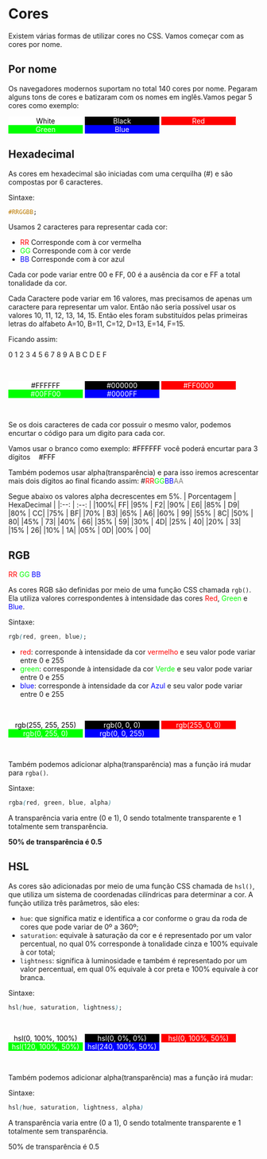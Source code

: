 # Cores

Existem várias formas de utilizar cores no CSS. Vamos começar com as cores por nome.

## Por nome
Os navegadores modernos suportam no total 140 cores por nome. Pegaram alguns tons de cores e batizaram com os nomes em inglês.Vamos pegar 5 cores como exemplo:

<span style="display: inline-block; width: 150px; text-align: center; background-color: #FFFFFF; color: black;">White</span>
<span style="display: inline-block; width: 150px; text-align: center; background-color: #000000; color: white;">Black</span>
<span style="display: inline-block; width: 150px; text-align: center; background-color: #FF0000; color: white;">Red</span>
<span style="display: inline-block; width: 150px; text-align: center; background-color: #00FF00; color: white;">Green</span>
<span style="display: inline-block; width: 150px; text-align: center; background-color: #0000FF; color: white;">Blue</span>

## Hexadecimal

As cores em hexadecimal são iniciadas com uma cerquilha (#) e são compostas por 6 caracteres.

Sintaxe:

```css
#RRGGBB;
```

Usamos 2 caracteres para representar cada cor:

* <span style="color: #F00;">RR</span> Corresponde com à cor vermelha
* <span style="color: #0F0;">GG</span> Corresponde com à cor verde
* <span style="color: #00F;">BB</span> Corresponde com à cor azul

Cada cor pode variar entre 00 e FF, 00 é a ausência da cor e FF a total tonalidade da cor.

Cada Caractere pode variar em 16 valores, mas precisamos de apenas um caractere para representar um valor. Então não seria possível usar os valores 10, 11, 12, 13, 14, 15. Então eles foram substituídos pelas primeiras letras do alfabeto A=10, B=11, C=12, D=13, E=14, F=15.

Ficando assim:

0 1 2 3 4 5 6 7 8 9 A  B  C  D  E  F

<br>

<span style="display: inline-block; width: 150px; text-align: center; background-color: #FFF; color: black;">#FFFFFF</span>
<span style="display: inline-block; width: 150px; text-align: center; background-color: #000; color: white;">#000000</span>
<span style="display: inline-block; width: 150px; text-align: center; background-color: #F00; color: white;">#FF0000</span>
<span style="display: inline-block; width: 150px; text-align: center; background-color: #0F0; color: white;">#00FF00</span>
<span style="display: inline-block; width: 150px; text-align: center; background-color: #00F; color: white;">#0000FF</span>

<br>

Se os dois caracteres de cada cor possuir o mesmo valor, podemos encurtar o código para um digito para cada cor.  

Vamos usar o branco como exemplo: <span style="display: inline-block; width: 60px; text-align: center; background-color: #FFF; color: black;">#FFFFFF</span> você poderá encurtar para 3 dígitos <span style="display: inline-block; width: 60px; text-align: center; background-color: #FFF; color: black;">#FFF</span>

Também  podemos usar alpha(transparência)  e para isso iremos acrescentar mais dois dígitos ao final ficando assim: #<span style="color: #F00;">RR</span><span style="color: #0F0;">GG</span><span style="color: #00F;">BB</span><span style="color: gray;">AA</span>

Segue abaixo os valores alpha decrescentes em 5%.
| Porcentagem  | HexaDecimal  |
|:--: | :--: |
|100%| FF|
|95% | F2|
|90% | E6|
|85% | D9|
|80% | CC|
|75% | BF|
|70% | B3|
|65% | A6|
|60% | 99|
|55% | 8C|
|50% | 80|
|45% | 73|
|40% | 66|
|35% | 59|
|30% | 4D|
|25% | 40|
|20% | 33|
|15% | 26|
|10% | 1A|
|05% | 0D|
|00% | 00|

## RGB

<span style="color: #F00;">RR</span>
<span style="color: #0F0;">GG</span>
<span style="color: #00F;">BB</span>

As cores RGB são definidas por meio de uma função CSS chamada `rgb()`. Ela utiliza valores correspondentes à intensidade das cores <span style="color: #F00;">Red</span>, <span style="color: #0F0;">Green</span> e <span style="color: #00F;">Blue</span>.

Sintaxe:

```css
rgb(red, green, blue);
```

* <span style="color: #F00;">red</span>: corresponde à intensidade da cor <span style="color: #F00;">vermelho</span> e seu valor pode variar entre 0 e 255
* <span style="color: #0F0;">green</span>: corresponde à intensidade da cor <span style="color: #0F0;">Verde</span> e seu valor pode variar entre 0 e 255
* <span style="color: #00F;">blue</span>: corresponde à intensidade da cor <span style="color: #00F;">Azul</span> e seu valor pode variar entre 0 e 255

<br>

<span style="display: inline-block; width: 150px; text-align: center; background-color: #FFF; color: black;">rgb(255, 255, 255)</span>
<span style="display: inline-block; width: 150px; text-align: center; background-color: #000; color: white;">rgb(0, 0, 0)</span>
<span style="display: inline-block; width: 150px; text-align: center; background-color: #F00; color: white;">rgb(255, 0, 0) </span>
<span style="display: inline-block; width: 150px; text-align: center; background-color: #0F0; color: white;">rgb(0, 255, 0)</span>
<span style="display: inline-block; width: 150px; text-align: center; background-color: #00F; color: white;">rgb(0, 0, 255)</span>

<br>

Também podemos adicionar alpha(transparência) mas a função irá mudar para `rgba()`.

Sintaxe:

```css
rgba(red, green, blue, alpha)
```

A transparência varia entre (0 e 1), 0 sendo totalmente transparente e 1 totalmente sem transparência.

**50% de transparência é 0.5**


## HSL

As cores são adicionadas por meio de uma função CSS chamada de `hsl()`, que utiliza um sistema de coordenadas cilíndricas para determinar a cor. A função utiliza três parâmetros, são eles:
* `hue`: que significa matiz e identifica a cor conforme o grau da roda de cores que pode variar de 0º a 360º;
* `saturation`: equivale à saturação da cor e é representado por um valor percentual, no qual 0% corresponde à tonalidade cinza e 100% equivale à cor total;
* `lightness`: significa à luminosidade e também é representado por um valor percentual, em qual 0% equivale à cor preta e 100% equivale à cor branca.


Sintaxe:

```css
hsl(hue, saturation, lightness);
```

<br>

<span style="display: inline-block; width: 150px; text-align: center; background-color: #FFF; color: black;">hsl(0, 100%, 100%)</span>
<span style="display: inline-block; width: 150px; text-align: center; background-color: #000; color: white;">hsl(0, 0%, 0%)</span>
<span style="display: inline-block; width: 150px; text-align: center; background-color: #F00; color: white;">hsl(0, 100%, 50%)</span>
<span style="display: inline-block; width: 150px; text-align: center; background-color: #0F0; color: white;">hsl(120, 100%, 50%)</span>
<span style="display: inline-block; width: 150px; text-align: center; background-color: #00F; color: white;">hsl(240, 100%, 50%)</span>

<br>

Também podemos adicionar alpha(transparência) mas a função irá mudar:

Sintaxe: 

```css
hsl(hue, saturation, lightness, alpha)
```

A transparência varia entre (0 a 1), 0 sendo totalmente transparente e 1 totalmente sem transparência.

50% de transparência é 0.5
